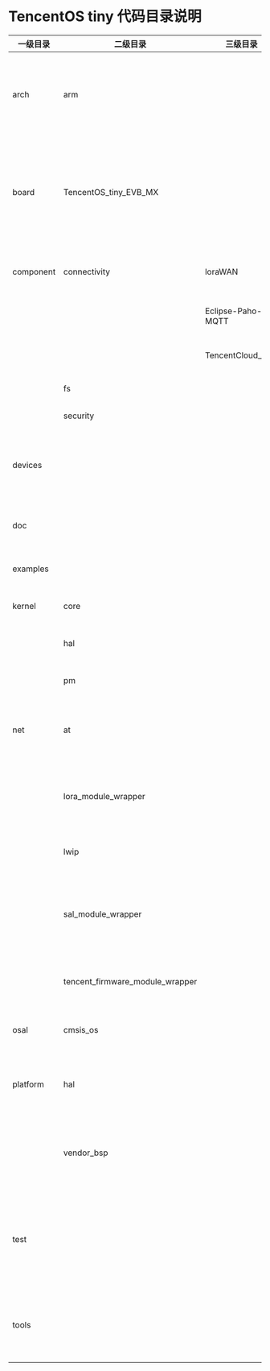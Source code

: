 ﻿# TencentOS tiny 代码目录说明


|一级目录 | 二级目录 | 三级目录 |说明 |
|---------|---------|---------|---------|
| arch | arm |   |TencentOS tiny适配的IP核架构（含M核中断、调度、tick相关代码）  |
| board     | TencentOS_tiny_EVB_MX |   |TencentOS tiny 定制开发板demo，包含AT适配框架、MQTT协议、安全组件等 |
| component      | connectivity | loraWAN  | loRaWAN协议栈实现源码及适配层|
|   |  |Eclipse-Paho-MQTT| MQTT协议栈实现源码及适配层|
|   |  |TencentCloud_SDK| 腾讯云C-SDK实现源码及适配层|
|   | fs |   | 文件系统实现源码|
|   | security |   | mbedtls 安全协议源码 |
| devices      |  |   |TencentOS tiny适配的一些外设驱动（如串口wifi gprs 驱动等）   |
| doc    |  |   |TencentOS tiny相关技术文档及开发指南  |
| examples    |  |   |TencentOS tiny提供的功能示例  |
| kernel      | core |   | TencentOS tiny内核源码|
|   | hal |   | TencentOS tiny驱动抽象层|
|   | pm |   | TencentOS tiny低功耗模块源码 |
| net      | at |   | TencentOS tiny为串口类通信模组提供的AT框架实现层|
|   | lora_module_wrapper |   | TencentOS tiny为串口类LoraWAN模块提供的移植框架|
|   | lwip |   | Lwip协议实现源码及适配层 |
|   | sal_module_wrapper |   | TencentOS tiny为串口类网络模块（wifi gprs）提供的socket移植框架 |
|   | tencent_firmware_module_wrapper |   | TencentOS tiny提供的腾讯定制模组移植框架 |
| osal      | cmsis_os |   |TencentOS tiny提供的cmsis os 适配   |
| platform      | hal |   | TencentOS tiny适配的部分芯片的驱动实现源码|
|   | vendor_bsp |   | 芯片厂家提供的原厂bsp固件库，如STM32的HAL库|
| test      |  |   |存放TencentOS tiny提供的一些测试代码，含内核及上层模块示例及测试代码  |
| tools    |  |   |存放TencentOS tiny提供的工具，小程序，配置工具等  |






